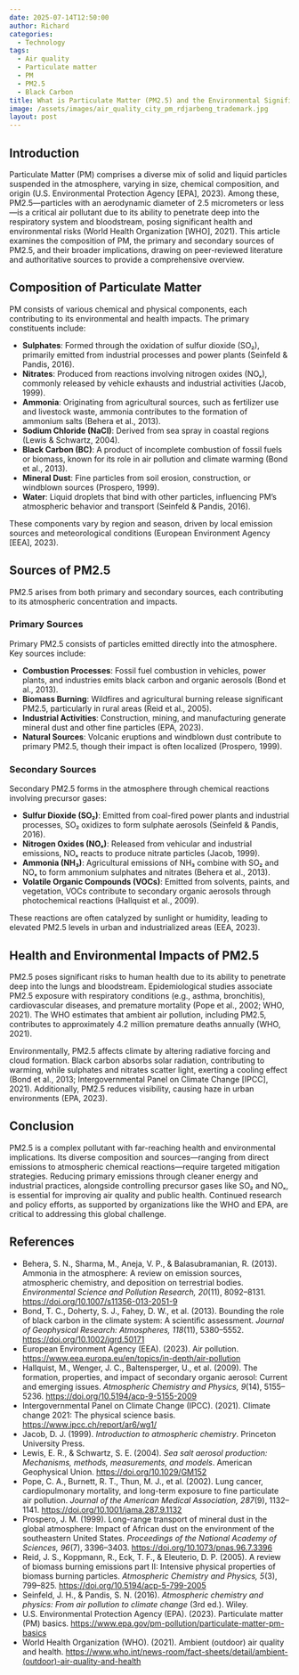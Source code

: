 ```yaml
---
date: 2025-07-14T12:50:00
author: Richard
categories:
  - Technology
tags:
  - Air quality
  - Particulate matter
  - PM
  - PM2.5
  - Black Carbon
title: What is Particulate Matter (PM2.5) and the Environmental Significance
image: /assets/images/air_quality_city_pm_rdjarbeng_trademark.jpg
layout: post
---
```

## Introduction

Particulate Matter (PM) comprises a diverse mix of solid and liquid particles suspended in the atmosphere, varying in size, chemical composition, and origin (U.S. Environmental Protection Agency [EPA], 2023). Among these, PM2.5—particles with an aerodynamic diameter of 2.5 micrometers or less—is a critical air pollutant due to its ability to penetrate deep into the respiratory system and bloodstream, posing significant health and environmental risks (World Health Organization [WHO], 2021). This article examines the composition of PM, the primary and secondary sources of PM2.5, and their broader implications, drawing on peer-reviewed literature and authoritative sources to provide a comprehensive overview.

## Composition of Particulate Matter

PM consists of various chemical and physical components, each contributing to its environmental and health impacts. The primary constituents include:

- **Sulphates**: Formed through the oxidation of sulfur dioxide (SO₂), primarily emitted from industrial processes and power plants (Seinfeld & Pandis, 2016).
- **Nitrates**: Produced from reactions involving nitrogen oxides (NOₓ), commonly released by vehicle exhausts and industrial activities (Jacob, 1999).
- **Ammonia**: Originating from agricultural sources, such as fertilizer use and livestock waste, ammonia contributes to the formation of ammonium salts (Behera et al., 2013).
- **Sodium Chloride (NaCl)**: Derived from sea spray in coastal regions (Lewis & Schwartz, 2004).
- **Black Carbon (BC)**: A product of incomplete combustion of fossil fuels or biomass, known for its role in air pollution and climate warming (Bond et al., 2013).
- **Mineral Dust**: Fine particles from soil erosion, construction, or windblown sources (Prospero, 1999).
- **Water**: Liquid droplets that bind with other particles, influencing PM’s atmospheric behavior and transport (Seinfeld & Pandis, 2016).

These components vary by region and season, driven by local emission sources and meteorological conditions (European Environment Agency [EEA], 2023).

## Sources of PM2.5

PM2.5 arises from both primary and secondary sources, each contributing to its atmospheric concentration and impacts.

### Primary Sources

Primary PM2.5 consists of particles emitted directly into the atmosphere. Key sources include:

- **Combustion Processes**: Fossil fuel combustion in vehicles, power plants, and industries emits black carbon and organic aerosols (Bond et al., 2013).
- **Biomass Burning**: Wildfires and agricultural burning release significant PM2.5, particularly in rural areas (Reid et al., 2005).
- **Industrial Activities**: Construction, mining, and manufacturing generate mineral dust and other fine particles (EPA, 2023).
- **Natural Sources**: Volcanic eruptions and windblown dust contribute to primary PM2.5, though their impact is often localized (Prospero, 1999).

### Secondary Sources

Secondary PM2.5 forms in the atmosphere through chemical reactions involving precursor gases:

- **Sulfur Dioxide (SO₂)**: Emitted from coal-fired power plants and industrial processes, SO₂ oxidizes to form sulphate aerosols (Seinfeld & Pandis, 2016).
- **Nitrogen Oxides (NOₓ)**: Released from vehicular and industrial emissions, NOₓ reacts to produce nitrate particles (Jacob, 1999).
- **Ammonia (NH₃)**: Agricultural emissions of NH₃ combine with SO₂ and NOₓ to form ammonium sulphates and nitrates (Behera et al., 2013).
- **Volatile Organic Compounds (VOCs)**: Emitted from solvents, paints, and vegetation, VOCs contribute to secondary organic aerosols through photochemical reactions (Hallquist et al., 2009).

These reactions are often catalyzed by sunlight or humidity, leading to elevated PM2.5 levels in urban and industrialized areas (EEA, 2023).

## Health and Environmental Impacts of PM2.5

PM2.5 poses significant risks to human health due to its ability to penetrate deep into the lungs and bloodstream. Epidemiological studies associate PM2.5 exposure with respiratory conditions (e.g., asthma, bronchitis), cardiovascular diseases, and premature mortality (Pope et al., 2002; WHO, 2021). The WHO estimates that ambient air pollution, including PM2.5, contributes to approximately 4.2 million premature deaths annually (WHO, 2021).

Environmentally, PM2.5 affects climate by altering radiative forcing and cloud formation. Black carbon absorbs solar radiation, contributing to warming, while sulphates and nitrates scatter light, exerting a cooling effect (Bond et al., 2013; Intergovernmental Panel on Climate Change [IPCC], 2021). Additionally, PM2.5 reduces visibility, causing haze in urban environments (EPA, 2023).

## Conclusion

PM2.5 is a complex pollutant with far-reaching health and environmental implications. Its diverse composition and sources—ranging from direct emissions to atmospheric chemical reactions—require targeted mitigation strategies. Reducing primary emissions through cleaner energy and industrial practices, alongside controlling precursor gases like SO₂ and NOₓ, is essential for improving air quality and public health. Continued research and policy efforts, as supported by organizations like the WHO and EPA, are critical to addressing this global challenge.

## References

- Behera, S. N., Sharma, M., Aneja, V. P., & Balasubramanian, R. (2013). Ammonia in the atmosphere: A review on emission sources, atmospheric chemistry, and deposition on terrestrial bodies. _Environmental Science and Pollution Research, 20_(11), 8092–8131. https://doi.org/10.1007/s11356-013-2051-9
- Bond, T. C., Doherty, S. J., Fahey, D. W., et al. (2013). Bounding the role of black carbon in the climate system: A scientific assessment. _Journal of Geophysical Research: Atmospheres, 118_(11), 5380–5552. https://doi.org/10.1002/jgrd.50171
- European Environment Agency (EEA). (2023). Air pollution. https://www.eea.europa.eu/en/topics/in-depth/air-pollution
- Hallquist, M., Wenger, J. C., Baltensperger, U., et al. (2009). The formation, properties, and impact of secondary organic aerosol: Current and emerging issues. _Atmospheric Chemistry and Physics, 9_(14), 5155–5236. https://doi.org/10.5194/acp-9-5155-2009
- Intergovernmental Panel on Climate Change (IPCC). (2021). Climate change 2021: The physical science basis. https://www.ipcc.ch/report/ar6/wg1/
- Jacob, D. J. (1999). _Introduction to atmospheric chemistry_. Princeton University Press.
- Lewis, E. R., & Schwartz, S. E. (2004). _Sea salt aerosol production: Mechanisms, methods, measurements, and models_. American Geophysical Union. https://doi.org/10.1029/GM152
- Pope, C. A., Burnett, R. T., Thun, M. J., et al. (2002). Lung cancer, cardiopulmonary mortality, and long-term exposure to fine particulate air pollution. _Journal of the American Medical Association, 287_(9), 1132–1141. https://doi.org/10.1001/jama.287.9.1132
- Prospero, J. M. (1999). Long-range transport of mineral dust in the global atmosphere: Impact of African dust on the environment of the southeastern United States. _Proceedings of the National Academy of Sciences, 96_(7), 3396–3403. https://doi.org/10.1073/pnas.96.7.3396
- Reid, J. S., Koppmann, R., Eck, T. F., & Eleuterio, D. P. (2005). A review of biomass burning emissions part II: Intensive physical properties of biomass burning particles. _Atmospheric Chemistry and Physics, 5_(3), 799–825. https://doi.org/10.5194/acp-5-799-2005
- Seinfeld, J. H., & Pandis, S. N. (2016). _Atmospheric chemistry and physics: From air pollution to climate change_ (3rd ed.). Wiley.
- U.S. Environmental Protection Agency (EPA). (2023). Particulate matter (PM) basics. https://www.epa.gov/pm-pollution/particulate-matter-pm-basics
- World Health Organization (WHO). (2021). Ambient (outdoor) air quality and health. https://www.who.int/news-room/fact-sheets/detail/ambient-(outdoor)-air-quality-and-health
